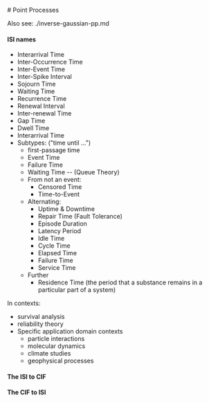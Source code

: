 # Point Processes

Also see: ./inverse-gaussian-pp.md


#### ISI names
* Interarrival Time
* Inter-Occurrence Time
* Inter-Event Time
* Inter-Spike Interval
* Sojourn Time
* Waiting Time
* Recurrence Time
* Renewal Interval
* Inter-renewal Time
* Gap Time
* Dwell Time
* Interarrival Time
* Subtypes: ("time until ...")
   * first-passage time
   * Event Time
   * Failure Time
   * Waiting Time -- (Queue Theory)
   * From not an event:
      * Censored Time
      * Time-to-Event
   * Alternating:
      * Uptime & Downtime
      * Repair Time (Fault Tolerance)
      * Episode Duration
      * Latency Period
      * Idle Time
      * Cycle Time
      * Elapsed Time
      * Failure Time
      * Service Time
   * Further
      * Residence Time (the period that a substance remains in a particular part of a system)

In contexts:
* survival analysis
* reliability theory
* Specific application domain contexts
   * particle interactions
   * molecular dynamics
   * climate studies
   * geophysical processes

#### The ISI to CIF
#### The CIF to ISI

